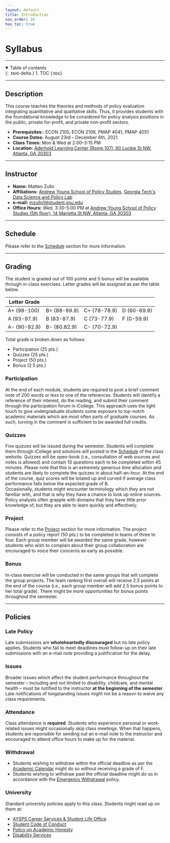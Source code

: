 ```yaml
---
layout: default
title: Introduction
nav_order: 10
has_toc: true
---
```


# Syllabus

---


<details open markdown="block">
  <summary>
    Table of contents
  </summary>
  {: .text-delta }
1. TOC
{:toc}
</details>

---

## Description

This course teaches the theories and methods of policy evaluation integrating quantitative and qualitative skills. Thus, it provides students with the foundational knowledge to be considered for policy analysis positions in the public, private for-profit, and private non-profit sectors.

- **Prerequisites:**: ECON 2105, ECON 2106, PMAP 4041, PMAP 4051
- **Course Dates:** August 23rd – December 6th, 2021
- **Class Times:** Mon & Wed at 2:00–3:15 PM
- **Location:** [Aderhold Learning Center (Room 107), 60 Luckie St NW, Atlanta, GA 30303](https://www.google.com/maps/place/Aderhold+Learning+Center/@33.7564192,-84.391006,17z/data=!3m1!4b1!4m5!3m4!1s0x88f503871aed7f0b:0x7739c4923f8b8ca0!8m2!3d33.7564068!4d-84.3888237)

---

## Instructor

- **Name:** Matteo Zullo
- **Affiliations**: [Andrew Young School of Policy Studies](https://aysps.gsu.edu/phd-student/zullo-matteo/), [Georgia Tech's Data Science and Policy Lab](https://datasciencepolicy.gatech.edu/team/)
- **e-mail:** mzullo1@student.gsu.edu
- **Office Hours:** Wed, 3:30-5:00 PM at [Andrew Young School of Policy Studies (5th floor), 14 Marietta St NW, Atlanta, GA 30303](https://www.google.com/maps/place/Georgia+State+University-Andrew+Young+School+of+Policy+Studies/@33.7544008,-84.3922993,17z/data=!3m1!4b1!4m5!3m4!1s0x88f5038613efe1b9:0x910c3981f9a5cf85!8m2!3d33.7543964!4d-84.3901053)

---

## Schedule

Please refer to the [Schedule](/schedule.md) section for more information.

---

## Grading

The student is graded out of 100 points and 5 bonus will be available through in-class exercises. Letter grades will be assigned as per the table below.

| Letter Grade       |              |              |             |
|--------------------|--------------|--------------|-------------|
| A+ (98-100)        | B+ (88-89.9) | C+ (78-78.9) | D (60-69.9) |
| A (93-97.9)        | B (83-87.9)  | C (73-77.9)  | F (0-59.9)  |
| A- (90-92.9)       | B- (80.82.9) | C- (70-72.9) |             |


Total grade is broken down as follows:

* Participation (25 pts.)
* Quizzes (25 pts.)
* Project (50 pts.)
* Bonus (2.5 pts.)

### Participation
At the end of each module, students are required to post a brief comment note of 200 words or less to one of the references. Students will identify a reference of their interest, do the reading, and submit their comment through the participation forum in iCollege. This approach uses the light touch to give undergraduate students some exposure to top-notch academic materials which are most often parts of graduate courses. As such, turning in the comment is sufficient to be awarded full credits.

### Quizzes
Five quizzes will be issued during the semester. Students will complete them through iCollege and solutions will posted in the [Schedule](/schedule.md) of the class website. Quizzes will be open-book (i.e., consultation of web sources and notes is allowed) and contain 10 questions each to be completed within 45 minutes. Please note that this is an extremely generous time allocation and students are likely to complete the quizzes in about half-an-hour. At the end of the course, quiz scores will be totaled up and curved if average class performance falls below the expected grade of B.</br>
Occasionally, students might encounter terminology which they are not familiar with, and that is why they have a chance to look up online sources. Policy analysts often grapple with domains that they have little prior knowledge of, but they are able to learn quickly and effectively.

### Project
Please refer to the [Project](/project.md) section for more information. The project consists of a policy report (50 pts.) to be completed in teams of three to four. Each group member will be awarded the same grade, however students who wish to complain about their group collaboration are encouraged to voice their concerns as early as possible.

### Bonus
In-class exercise will be conducted in the same groups that will complete the group projects. The team ranking first overall will receive 2.5 points at the end of the course (i.e., each group member will add 2.5 bonus points to her total grade). There might be more opportunities for bonus points throughout the semester.

---

## Policies

### Late Policy
Late submissions are **wholeheartedly discouraged** but no late policy applies. Students who fail to meet deadlines must follow-up on their late submissions with an e-mail note providing a justification for the delay.

### Issues
Broader issues which affect the student performance throughout the semester – including and not limited to disability, childcare, and mental health – must be notified to the instructor **at the beginning of the semester**. Late notifications of longstanding issues might not be a reason to waive any class requirements.

### Attendance
Class attendance is **required**. Students who experience personal or work-related issues might occasionally skip class meetings. When that happens, students are reponsible for sending out an e-mail note to the instructor and encouraged to attend office hours to make up for the material.

### Withdrawal
- Students wishing to withdraw within the official deadline as per the [Academic Calendar](https://registrar.gsu.edu/registration/semester-calendars-exam-schedules/#fall-2021) might do so without receiving a grade of F.
- Students wishing to withdraw past the official deadline might do so in accordance with the [Emergency Withdrawal](https://deanofstudents.gsu.edu/student-assistance/emergency-withdrawal/) policy.

### University
Standard university policies apply to this class. Students might read up on them at:

- [AYSPS Career Services & Student Life Office](https://career.aysps.gsu.edu)
- [Student Code of Conduct](https://codeofconduct.gsu.edu)
- [Policy on Academic Honesty](https://deanofstudents.gsu.edu/student-conductpolicy-on-academic-honesty/)
- [Disability Services](https://access.gsu.edu)
